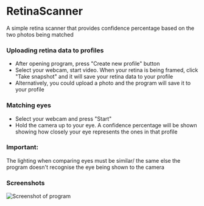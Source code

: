 # RetinaScanner
A simple retina scanner that provides confidence percentage based on the two photos being matched

### Uploading retina data to profiles
- After opening program, press "Create new profile" button
- Select your webcam, start video. When your retina is being framed, click "Take snapshot" and it will save your retina data to your profile
- Alternatively, you could upload a photo and the program will save it to your profile

### Matching eyes
- Select your webcam and press "Start"
- Hold the camera up to your eye. A confidence percentage will be shown showing how closely your eye represents the ones in that profile

### Important:
The lighting when comparing eyes must be similar/ the same else the program doesn't recognise the eye being shown to the camera

### Screenshots
![Screenshot of program](https://i.imgur.com/Z0jBsJm.png)
